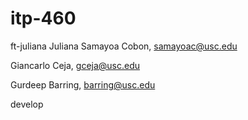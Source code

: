 # itp-460
ft-juliana
Juliana Samayoa Cobon, samayoac@usc.edu

Giancarlo Ceja, gceja@usc.edu

Gurdeep Barring, barring@usc.edu

develop
